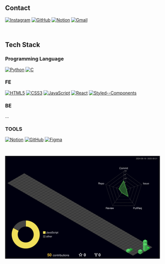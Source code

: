 ## Contact
[![Instagram](https://img.shields.io/badge/Instagram-E4405F.svg?&style=for-the-badge&logo=instagram&logoColor=white)](https://www.instagram.com/_dlrkawo/)
[![GitHub](https://img.shields.io/badge/GitHub-181717.svg?&style=for-the-badge&logo=github&logoColor=white)](https://github.com/dlrkawo)
[![Notion](https://img.shields.io/badge/Notion-000000.svg?&style=for-the-badge&logo=notion&logoColor=white)](https://recondite-salute-14b.notion.site/24f0a17c91ac8022b3c3d68ed12ae4ed?pvs=74)
[![Gmail](https://img.shields.io/badge/Gmail-EA4335.svg?&style=for-the-badge&logo=gmail&logoColor=white)](mailto:leegamgam121@gmail.com)

<br>

## Tech Stack

### Programming Language
[![Python](https://img.shields.io/badge/Python-3776AB.svg?&style=for-the-badge&logo=python&logoColor=white)]()
[![C](https://img.shields.io/badge/C-A8B9CC.svg?&style=for-the-badge&logo=c&logoColor=black)]()

### FE
[![HTML5](https://img.shields.io/badge/HTML5-E34F26.svg?&style=for-the-badge&logo=html5&logoColor=white)]()
[![CSS3](https://img.shields.io/badge/CSS3-1572B6.svg?&style=for-the-badge&logo=css3&logoColor=white)]()
[![JavaScript](https://img.shields.io/badge/JavaScript-F7DF1E.svg?&style=for-the-badge&logo=javascript&logoColor=black)]()
[![React](https://img.shields.io/badge/React-61DAFB.svg?&style=for-the-badge&logo=react&logoColor=black)]()
[![Styled--Components](https://img.shields.io/badge/Styled--Components-DB7093.svg?&style=for-the-badge&logo=styled-components&logoColor=white)]()

### BE
...

### TOOLS
[![Notion](https://img.shields.io/badge/Notion-000000.svg?&style=for-the-badge&logo=notion&logoColor=white)]()
[![GitHub](https://img.shields.io/badge/GitHub-181717.svg?&style=for-the-badge&logo=github&logoColor=white)]()
[![Figma](https://img.shields.io/badge/Figma-F24E1E.svg?&style=for-the-badge&logo=figma&logoColor=white)]()

<br>

![3D Profile](./profile-3d-contrib/profile-night-green.svg)

